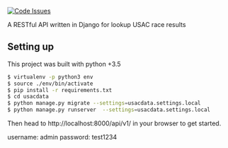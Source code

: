 [![Code Issues](https://www.quantifiedcode.com/api/v1/project/da548768516a41a29c2f7b38448c14d9/badge.svg)](https://www.quantifiedcode.com/app/project/da548768516a41a29c2f7b38448c14d9)

A RESTful API written in Django for lookup USAC race results


## Setting up
This project was built with python +3.5

```bash
$ virtualenv -p python3 env
$ source ./env/bin/activate
$ pip install -r requirements.txt
$ cd usacdata
$ python manage.py migrate --settings=usacdata.settings.local
$ python manage.py runserver  --settings=usacdata.settings.local
```

Then head to http://localhost:8000/api/v1/ in your browser to get started.

username: admin
password: test1234
